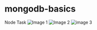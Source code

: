 # mongodb-basics
Node Task
![Image 1]("/question1.PNG")
![Image 2]("/question2.PNG")
![image 3]("/question3.PNG")